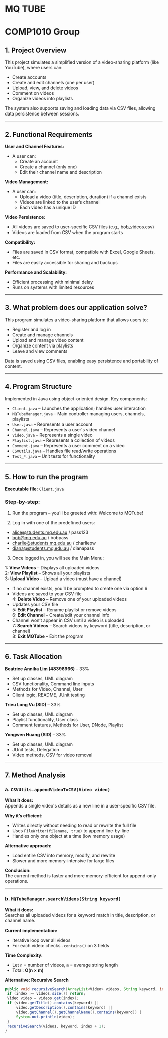 # MQ TUBE
# COMP1010 Group

## 1. Project Overview

This project simulates a simplified version of a video-sharing platform (like YouTube), where users can:

- Create accounts
- Create and edit channels (one per user)
- Upload, view, and delete videos
- Comment on videos
- Organize videos into playlists

The system also supports saving and loading data via CSV files, allowing data persistence between sessions.

---

## 2. Functional Requirements

**User and Channel Features:**
- A user can:
  - Create an account
  - Create a channel (only one)
  - Edit their channel name and description

**Video Management:**
- A user can:
  - Upload a video (title, description, duration) if a channel exists
  - Videos are linked to the user’s channel
  - Each video has a unique ID

**Video Persistence:**
- All videos are saved to user-specific CSV files (e.g., bob_videos.csv)
- Videos are loaded from CSV when the program starts

**Compatibility:**
- Files are saved in CSV format, compatible with Excel, Google Sheets, etc.
- Files are easily accessible for sharing and backups

**Performance and Scalability:**
- Efficient processing with minimal delay
- Runs on systems with limited resources

---

## 3. What problem does our application solve?

This program simulates a video-sharing platform that allows users to:

- Register and log in
- Create and manage channels
- Upload and manage video content
- Organize content via playlists
- Leave and view comments

Data is saved using CSV files, enabling easy persistence and portability of content.

---

## 4. Program Structure

Implemented in Java using object-oriented design. Key components:

- `Client.java` – Launches the application; handles user interaction
- `MQTubeManager.java` – Main controller managing users, channels, playlists
- `User.java` – Represents a user account
- `Channel.java` – Represents a user's video channel
- `Video.java` – Represents a single video
- `Playlist.java` – Represents a collection of videos
- `Comment.java` – Represents a user comment on a video
- `CSVUtils.java` – Handles file read/write operations
- `Test_*.java` – Unit tests for functionality

---

## 5. How to run the program

**Executable file:** `Client.java`

### Step-by-step:

1. Run the program – you'll be greeted with: Welcome to MQTube!

2. Log in with one of the predefined users:
- alice@students.mq.edu.au / pass123
- bob@mq.edu.au / bobpass
- charlie@students.mq.edu.au / charliepw
- diana@students.mq.edu.au / dianapass

3. Once logged in, you will see the Main Menu:

1: **View Videos** – Displays all uploaded videos  
2: **View Playlist** – Shows all your playlists  
3: **Upload Video** – Upload a video (must have a channel)  
   - If no channel exists, you’ll be prompted to create one via option 6  
   - Videos are saved to your CSV file  
4: **Delete Video** – Remove one of your uploaded videos  
   - Updates your CSV file  
5: **Edit Playlist** – Rename playlist or remove videos  
6: **Edit Channel** – Create/edit your channel info  
   - Channel won’t appear in CSV until a video is uploaded  
7: **Search Videos** – Search videos by keyword (title, description, or channel)  
8: **Exit MQTube** – Exit the program

---

## 6. Task Allocation

**Beatrice Annika Lim (48396966)** – 33%  
- Set up classes, UML diagram  
- CSV functionality, Command line inputs  
- Methods for Video, Channel, User  
- Client logic, README, JUnit testing

**Trieu Long Vu (SID)** – 33%  
- Set up classes, UML diagram  
- Playlist functionality, User class  
- Comment features, Methods for User, DNode, Playlist

**Yongwen Huang (SID)** – 33%  
- Set up classes, UML diagram  
- JUnit tests, Delegation  
- Video methods, CSV for video removal

---

## 7. Method Analysis

### a. `CSVUtils.appendVideoToCSV(Video video)`

**What it does:**  
Appends a single video's details as a new line in a user-specific CSV file.

**Why it’s efficient:**  
- Writes directly without needing to read or rewrite the full file  
- Uses `FileWriter(filename, true)` to append line-by-line  
- Handles only one object at a time (low memory usage)

**Alternative approach:**  
- Load entire CSV into memory, modify, and rewrite  
- Slower and more memory-intensive for large files

**Conclusion:**  
The current method is faster and more memory-efficient for append-only operations.

---

### b. `MQTubeManager.searchVideos(String keyword)`

**What it does:**  
Searches all uploaded videos for a keyword match in title, description, or channel name.

**Current implementation:**  
- Iterative loop over all videos  
- For each video: checks `.contains()` on 3 fields

**Time Complexity:**  
- Let `n` = number of videos, `m` = average string length  
- Total: **O(n × m)**

**Alternative: Recursive Search**

```java
public void recursiveSearch(ArrayList<Video> videos, String keyword, int index) {
 if (index >= videos.size()) return;
 Video video = videos.get(index);
 if (video.getTitle().contains(keyword) ||
     video.getDescription().contains(keyword) ||
     video.getChannel().getChannelName().contains(keyword)) {
     System.out.println(video);
 }
 recursiveSearch(videos, keyword, index + 1);
}

